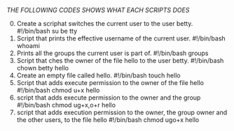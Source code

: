 *THE FOLLOWING CODES SHOWS WHAT EACH SCRIPTS DOES*

0. Create a scriphat switches the current user to the user betty. #!/bin/bash su be   tty
1. Script that prints the effective username of the current user. #!/bin/bash whoami
2. Prints all the groups the current user is part of. #!/bin/bash groups
3. Script that ches the owner of the file hello to the user betty. #!/bin/bash chown betty hello
4. Create an empty file called hello. #!/bin/bash touch hello
5. Script that adds execute permission to the owner of the file hello #!/bin/bash chmod u+x hello
6. script that adds execute permission to the owner and the group  #!/bin/bash chmod ug+x,o+r hello
7. script that adds execution permission to the owner, the group owner and the other users, to the file hello #!/bin/bash chmod ugo+x hello